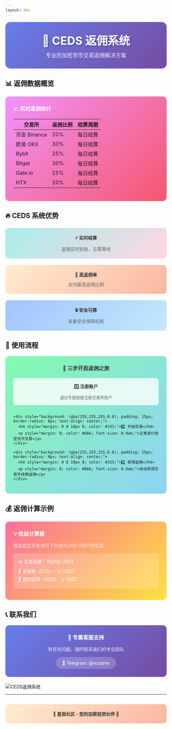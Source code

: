 ```yaml
---
layout: doc
---
```


<div style="background: linear-gradient(135deg, #667eea 0%, #764ba2 100%); padding: 30px; border-radius: 15px; margin-bottom: 30px; text-align: center; color: white;">
  <h1 style="margin: 0; font-size: 2.5em; text-shadow: 2px 2px 4px rgba(0,0,0,0.3);">🎯 CEDS 返佣系统</h1>
  <p style="margin: 10px 0 0 0; font-size: 1.2em; opacity: 0.9;">专业的加密货币交易返佣解决方案</p>
</div>

## 📊 返佣数据概览

<div style="background: linear-gradient(135deg, #f093fb 0%, #f5576c 100%); padding: 25px; border-radius: 12px; margin: 20px 0; color: white;">
  <h3 style="margin: 0 0 15px 0; display: flex; align-items: center;">📈 实时返佣统计</h3>
  
  | 交易所 | 返佣比例 | 结算周期 |
  |---------|---------|----------|
  | 币安 Binance | 20% | 每日结算 |
  | 欧易 OKX | 30% | 每日结算 |
  | Bybit | 25% | 每日结算 |
  | Bitget | 30% | 每日结算 |
  | Gate.io | 25% | 每日结算 |
  | HTX | 20% | 每日结算 |
</div>

## 🔥 CEDS 系统优势

<div style="display: grid; grid-template-columns: repeat(auto-fit, minmax(300px, 1fr)); gap: 20px; margin: 25px 0;">
  <div style="background: linear-gradient(135deg, #a8edea 0%, #fed6e3 100%); padding: 20px; border-radius: 10px; text-align: center;">
    <h4 style="margin: 0 0 10px 0; color: #333;">⚡ 实时结算</h4>
    <p style="margin: 0; color: #666;">返佣实时到账，无需等待</p>
  </div>
  
  <div style="background: linear-gradient(135deg, #ffecd2 0%, #fcb69f 100%); padding: 20px; border-radius: 10px; text-align: center;">
    <h4 style="margin: 0 0 10px 0; color: #333;">🎯 高返佣率</h4>
    <p style="margin: 0; color: #666;">业内最高返佣比例</p>
  </div>
  
  <div style="background: linear-gradient(135deg, #a1c4fd 0%, #c2e9fb 100%); padding: 20px; border-radius: 10px; text-align: center;">
    <h4 style="margin: 0 0 10px 0; color: #333;">🔒 安全可靠</h4>
    <p style="margin: 0; color: #666;">多重安全保障机制</p>
  </div>
</div>

## 📱 使用流程

<div style="background: linear-gradient(135deg, #84fab0 0%, #8fd3f4 100%); padding: 25px; border-radius: 12px; margin: 20px 0;">
  <h3 style="margin: 0 0 20px 0; color: #333; text-align: center;">🚀 三步开启返佣之旅</h3>
  
  <div style="display: grid; grid-template-columns: repeat(auto-fit, minmax(250px, 1fr)); gap: 15px;">
    <div style="background: rgba(255,255,255,0.8); padding: 15px; border-radius: 8px; text-align: center;">
      <h4 style="margin: 0 0 10px 0; color: #333;">1️⃣ 注册账户</h4>
      <p style="margin: 0; color: #666; font-size: 0.9em;">通过专属链接注册交易所账户</p>
    </div>
    
    <div style="background: rgba(255,255,255,0.8); padding: 15px; border-radius: 8px; text-align: center;">
      <h4 style="margin: 0 0 10px 0; color: #333;">2️⃣ 开始交易</h4>
      <p style="margin: 0; color: #666; font-size: 0.9em;">正常进行加密货币交易</p>
    </div>
    
    <div style="background: rgba(255,255,255,0.8); padding: 15px; border-radius: 8px; text-align: center;">
      <h4 style="margin: 0 0 10px 0; color: #333;">3️⃣ 获得返佣</h4>
      <p style="margin: 0; color: #666; font-size: 0.9em;">自动获得交易手续费返佣</p>
    </div>
  </div>
</div>

## 💰 返佣计算示例

<div style="background: linear-gradient(135deg, #fa709a 0%, #fee140 100%); padding: 25px; border-radius: 12px; margin: 20px 0; color: white;">
  <h3 style="margin: 0 0 15px 0;">💡 收益计算器</h3>
  <p style="margin: 0 0 15px 0; opacity: 0.9;">假设您在币安进行了价值10,000 USDT的交易：</p>
  
  <div style="background: rgba(255,255,255,0.2); padding: 15px; border-radius: 8px; margin: 10px 0;">
    <p style="margin: 0;">📊 交易金额：10,000 USDT</p>
    <p style="margin: 5px 0;">💸 手续费（0.1%）：10 USDT</p>
    <p style="margin: 5px 0;">🎁 您的返佣（20%）：2 USDT</p>
  </div>
</div>

## 📞 联系我们

<div style="background: linear-gradient(135deg, #667eea 0%, #764ba2 100%); padding: 25px; border-radius: 12px; margin: 20px 0; text-align: center; color: white;">
  <h3 style="margin: 0 0 15px 0;">🤝 专属客服支持</h3>
  <p style="margin: 0 0 15px 0; opacity: 0.9;">有任何问题，随时联系我们的专业团队</p>
  
  <div style="display: flex; justify-content: center; gap: 20px; flex-wrap: wrap;">
    <a href="https://t.me/xcsqme" style="background: rgba(255,255,255,0.2); padding: 10px 20px; border-radius: 25px; text-decoration: none; color: white; display: flex; align-items: center; gap: 8px;">
      📱 Telegram: @xcsqme
    </a>
  </div>
</div>

![CEDS返佣系统](https://m2492468.695354.xyz/img/2025/01/20/51opfx.jpg)

---

<div style="text-align: center; margin: 30px 0; padding: 20px; background: linear-gradient(135deg, #ffecd2 0%, #fcb69f 100%); border-radius: 10px;">
  <p style="margin: 0; color: #333; font-weight: bold;">🌟 星辰社区 - 您的加密投资伙伴 🌟</p>
</div>